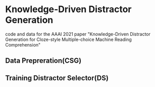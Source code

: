 # Knowledge-Driven Distractor Generation
code and data for the AAAI 2021 paper "Knowledge-Driven Distractor Generation
for Cloze-style Multiple-choice Machine Reading Comprehension"

## Data Prepreration(CSG)

## Training Distractor Selector(DS)

